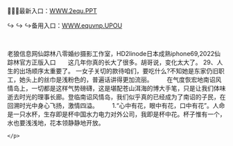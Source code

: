 <p>
	🔽🔽🔽最新入口：<a href="http://www.baidu.com/link?url=6MA2SWnO3Raqke39an_0PUxosM6ZrUGzi1BN9tNnlPW&wd">WWW.2equ.PPT</a> 
	<p>
		↪
↪
↪备用入口：<a href="http://www.baidu.com/link?url=6MA2SWnO3Raqke39an_0PUxosM6ZrUGzi1BN9tNnlPW&wd">WWW.equvnp.UPOU</a> 
	</p>
	<p>
		<br />
	</p>
	<p>
		老狼信息网仙踪林八零婚纱摄影工作室，HD2linode日本成熟iphone69,2022仙踪林官方正版入口　　这几年你真的长大了很多。胡哥说，变化太大了。
	29、人生的出场顺序太重要了。
一女子关切的款待咱们，要吃什么?不知她是东家仍旧职工，她头上的丝巾是浅粉色的，普遍话讲得更加流丽。
　　在气度恢宏地南诏风情岛上，一切都是这样气势磅礴，这是堪配苍山洱海的博大手笔，只是让我们体味逝去时光的理事长廊。登临南诏风情岛，我们似乎真的已经成为了南诏的子民，在回溯时光中身心飞扬，激情四溢。
　　1.“心中有花，眼中有花，口中有花”。人命是一只水杯，生存即是杯中国水力电力对外公司，我即是杯中花。杯子惟有一个，水也要浅浅地，花本领静静地开放。

	</p>
